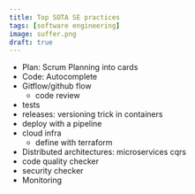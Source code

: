 ```yaml
---
title: Top SOTA SE practices
tags: [software engineering]
image: suffer.png
draft: true
---
```


* Plan: Scrum Planning into cards
* Code: Autocomplete
* Gitflow/github flow
    * code review
* tests
* releases:
    versioning trick
    in containers
* deploy with a pipeline
* cloud infra
    * define with terraform
* Distributed architectures:
    microservices
    cqrs
* code quality checker
* security checker
* Monitoring
